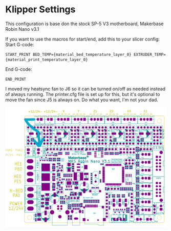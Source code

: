 # Klipper Settings

This configuration is base don the stock SP-5 V3 motherboard, Makerbase Robin Nano v3.1

If you want to use the macros for start/end, add this to your slicer config:
Start G-code:
```
START_PRINT BED_TEMP={material_bed_temperature_layer_0} EXTRUDER_TEMP={material_print_temperature_layer_0}
```
End G-code:
```
END_PRINT
```

I moved my heatsync fan to J6 so it can be turned on/off as needed instead of always running. The printer.cfg file is set up for this, but it's optional to move the fan since J5 is always on. Do what you want, I'm not your dad.

![Optional Fan Move](images/Move_Heatsync_Fan.png)
